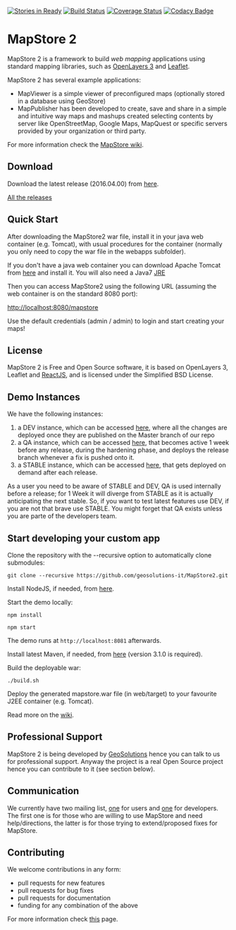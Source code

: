 [![Stories in Ready](https://badge.waffle.io/geosolutions-it/MapStore2.png?label=ready&title=Ready)](https://waffle.io/geosolutions-it/MapStore2)
[![Build Status](https://travis-ci.org/geosolutions-it/MapStore2.svg?branch=master)](https://travis-ci.org/geosolutions-it/MapStore2)
[![Coverage Status](https://coveralls.io/repos/geosolutions-it/MapStore2/badge.svg?branch=master&service=github)](https://coveralls.io/github/geosolutions-it/MapStore2?branch=master)
[![Codacy Badge](https://www.codacy.com/project/badge/1648d484427346e2877006dc287379b6)](https://www.codacy.com/app/simone-giannecchini/MapStore2)

MapStore 2
==========
MapStore 2 is a framework to build *web mapping* applications using standard mapping libraries, such as [OpenLayers 3](http://openlayers.org/) and [Leaflet](http://leafletjs.com/).

MapStore 2 has several example applications: 
 * MapViewer is a simple viewer of preconfigured maps (optionally stored in a database using GeoStore)
 * MapPublisher has been developed to create, save and share in a simple and intuitive way maps and mashups created selecting contents by server like OpenStreetMap, Google Maps, MapQuest or specific servers provided by your organization or third party. 
 
For more information check the [MapStore wiki](https://github.com/geosolutions-it/MapStore2/wiki).

Download
------------
Download the latest release (2016.04.00) from [here](https://github.com/geosolutions-it/MapStore2/releases/download/2016.04.00/mapstore.war).

[All the releases](https://github.com/geosolutions-it/MapStore2/releases)

Quick Start
------------
After downloading the MapStore2 war file, install it in your java web container (e.g. Tomcat), with usual procedures for the container (normally you only need to copy the war file in the webapps subfolder).

If you don't have a java web container you can download Apache Tomcat from [here](https://tomcat.apache.org/download-70.cgi) and install it. You will also need a Java7 [JRE](http://www.oracle.com/technetwork/java/javase/downloads/jre7-downloads-1880261.html)

Then you can access MapStore2 using the following URL (assuming the web container is on the standard 8080 port):

[http://localhost:8080/mapstore](http://localhost:8080/mapstore)

Use the default credentials (admin / admin) to login and start creating your maps!

License
------------
MapStore 2 is Free and Open Source software, it is based on OpenLayers 3, Leaflet and [ReactJS](https://facebook.github.io/react/), and is licensed under the Simplified BSD License.


Demo Instances
---------------
We have the following instances:

1. a DEV instance, which can be accessed [here](http://dev.mapstore2.geo-solutions.it), where all the changes are deployed once they are published on the Master branch of our repo
2. a QA instance, which can be accessed  [here](http://qa.mapstore2.geo-solutions.it), that becomes active 1 week before any release, during the hardening phase, and deploys the release branch whenever a fix is pushed onto it. 
3. a STABLE instance, which can be accessed [here](http://mapstore2.geo-solutions.it), that gets deployed on demand after each release.

As a user you need to be aware of STABLE and DEV, QA is used internally before a release; for 1 Week it will diverge from STABLE as it is actually anticipating the next stable.
So, if you want to test latest features use DEV, if you are not that brave use STABLE. You might forget that QA exists unless you are parte of the developers team.

Start developing your custom app
------------

Clone the repository with the --recursive option to automatically clone submodules:

`git clone --recursive https://github.com/geosolutions-it/MapStore2.git`

Install NodeJS, if needed, from [here](https://nodejs.org/en/blog/release/v0.12.7/).

Start the demo locally:

`npm install`

`npm start`

The demo runs at `http://localhost:8081` afterwards.

Install latest Maven, if needed, from [here](https://maven.apache.org/download.cgi) (version 3.1.0 is required).

Build the deployable war:

`./build.sh`

Deploy the generated mapstore.war file (in web/target) to your favourite J2EE container (e.g. Tomcat).

Read more on the [wiki](https://github.com/geosolutions-it/MapStore2/wiki).

Professional Support
---------------------
MapStore 2 is being developed by [GeoSolutions](http://www.geo-solutions.it/) hence you can talk to us for professional support. Anyway the project is a real Open Source project hence you can contribute to it (see section below).

Communication
---------------------
We currently have two mailing list, [one](https://groups.google.com/d/forum/mapstore-users) for users and [one](https://groups.google.com/d/forum/mapstore-developers) for developers. The first one is for those who are willing to use MapStore and need help/directions, the latter is for those trying to extend/proposed fixes for MapStore.


Contributing
---------------------
We welcome contributions in any form:

* pull requests for new features
* pull requests for bug fixes
* pull requests for documentation
* funding for any combination of the above

For more information check [this](https://github.com/geosolutions-it/MapStore2/blob/master/CONTRIBUTING.md) page.
